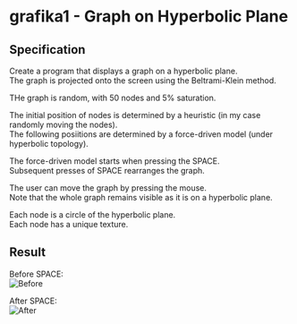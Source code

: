 # grafika1 - Graph on Hyperbolic Plane

## Specification

Create a program that displays a graph on a hyperbolic plane. <br />
The graph is projected onto the screen using the Beltrami-Klein method.

THe graph is random, with 50 nodes and 5% saturation.

The initial position of nodes is determined by a heuristic (in my case randomly moving the nodes). <br />
The following posiitions are determined by a force-driven model (under hyperbolic topology).

The force-driven model starts when pressing the SPACE. <br />
Subsequent presses of SPACE rearranges the graph.

The user can move the graph by pressing the mouse. <br />
Note that the whole graph remains visible as it is on a hyperbolic plane.

Each node is a circle of the hyperbolic plane. <br />
Each node has a unique texture.

## Result

Before SPACE: <br />
![Before](https://user-images.githubusercontent.com/59647190/161547995-0287c917-93bd-48aa-9f29-59b5a64e1b69.png)

After SPACE: <br />
![After](https://user-images.githubusercontent.com/59647190/161548504-80d5dd6c-f38d-4abc-a52e-2994f6a7767e.png)
